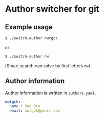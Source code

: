 # Author switcher for git

## Example usage

```bash
$ ./switch-author nwtgck
```

or

```bash
$ ./switch-author nw
```

(Smart search can solve by first letters `nw`)

## Author information

Author information is written in `authors.yaml`.

```yaml
nwtgck:
  name : Ryo Ota
  email: nwtgck@gmail.com
```
